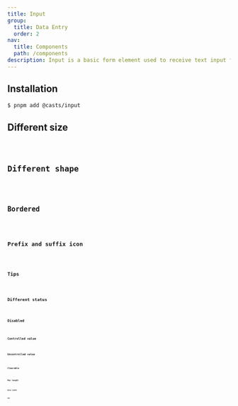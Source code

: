 ```yaml
---
title: Input
group:
  title: Data Entry
  order: 2
nav:
  title: Components
  path: /components
description: Input is a basic form element used to receive text input from the user.
---
```


## Installation

```bash
$ pnpm add @casts/input
```

## Different size

<code src="../examples/different-size" />

## Different shape

<code src="../examples/different-shape" />

## Bordered

<code src="../examples/bordered.tsx" />

## Prefix and suffix icon

<code src="../examples/with-icon" />

## Tips

<code src="../examples/tips" />

## Different status

<code src="../examples/different-status" />

## Disabled

<code src="../examples/disabled" />

## Controlled value

<code src="../examples/controlled" />

## Uncontrolled value

<code src="../examples/uncontrolled" />

## Clearable

<code src="../examples/clearable" />

## Max length

<code src="../examples/max-length" />

## Auto width

<code src="../examples/auto-width" />

## API

<API src="@casts/input"></API>
